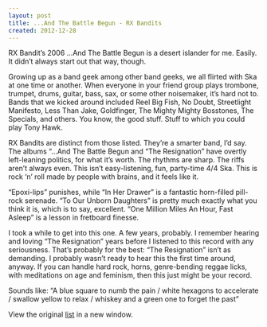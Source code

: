```yaml
---
layout: post
title: ...And The Battle Begun - RX Bandits
created: 2012-12-28
---
```


RX Bandit’s 2006 …And The Battle Begun is a desert islander for me.
Easily. It didn’t always start out that way, though.

Growing up as a band geek among other band geeks, we all flirted with
Ska at one time or another. When everyone in your friend group plays
trombone, trumpet, drums, guitar, bass, sax, or some other noisemaker,
it’s hard not to. Bands that we kicked around included Reel Big Fish, No
Doubt, Streetlight Manifesto, Less Than Jake, Goldfinger, The Mighty
Mighty Bosstones, The Specials, and others. You know, the good stuff.
Stuff to which you could play Tony Hawk.

RX Bandits are distinct from those listed. They’re a smarter band, I’d
say. The albums “…And The Battle Begun and “The Resignation” have
overtly left-leaning politics, for what it’s worth. The rhythms are
sharp. The riffs aren’t always even. This isn’t easy-listening, fun,
party-time 4/4 Ska. This is rock ‘n’ roll made by people with brains,
and it feels like it.

“Epoxi-lips” punishes, while “In Her Drawer” is a fantastic horn-filled
pill-rock serenade. “To Our Unborn Daughters” is pretty much exactly
what you think it is, which is to say, excellent. “One Million Miles An
Hour, Fast Asleep” is a lesson in fretboard finesse.  

I took a while to get into this one. A few years, probably. I remember
hearing and loving “The Resignation” years before I listened to this
record with any seriousness. That’s probably for the best: “The
Resignation” isn’t as demanding. I probably wasn’t ready to hear this
the first time around, anyway. If you can handle hard rock, horns,
genre-bending reggae licks, with meditations on age and feminism, then
this just might be your record. 

Sounds like: “A blue square to numb the pain / white hexagons to
accelerate / swallow yellow to relax / whiskey and a green one to forget
the past”




View the original
[list](https://docs.google.com/spreadsheet/pub?key=0ArDppihwaWa6dFdaeV9pOXNTeERqbWVFTFp5bWFuNmc&output=html) in a
new window.
